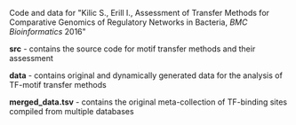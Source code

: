 

Code and data for "Kilic S., Erill I., Assessment of Transfer Methods for Comparative Genomics of Regulatory Networks in Bacteria, _BMC Bioinformatics_ 2016"

__src__ - contains the source code for motif transfer methods and their assessment

__data__ - contains original and dynamically generated data for the analysis of TF-motif transfer methods

__merged_data.tsv__ - contains the original meta-collection of TF-binding sites compiled from multiple databases
